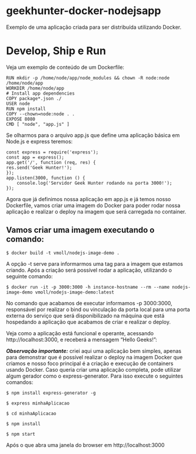 # geekhunter-docker-nodejsapp

Exemplo de uma aplicação criada para ser distribuída utilizando Docker.

# Develop, Ship e Run

Veja um exemplo de conteúdo de um Dockerfile:

```FROM node:10-alpine
RUN mkdir -p /home/node/app/node_modules && chown -R node:node /home/node/app
WORKDIR /home/node/app
# Install app dependencies
COPY package*.json ./
USER node
RUN npm install
COPY --chown=node:node . .
EXPOSE 8080
CMD [ "node", "app.js" ]
```

Se olharmos para o arquivo app.js que define uma aplicação básica em Node.js e express teremos:

```
const express = require('express');
const app = express();
app.get('/', function (req, res) {
res.send('Geek Hunter!');
});
app.listen(3000, function () {
	console.log('Servidor Geek Hunter rodando na porta 3000!');
}); 
```

Agora que já definimos nossa aplicação em app.js e já temos nosso Dockerfile, vamos criar uma imagem do Docker para poder rodar nossa aplicação e realizar o deploy na imagem que será carregada no container.


## Vamos criar uma imagem executando o comando:

```
$ docker build -t vmoll/nodejs-image-demo .
```

A opção -t serve para informarmos uma tag para a imagem que estamos criando.
Após a criação será possível rodar a aplicação, utilizando o seguinte comando:

```
$ docker run -it -p 3000:3000 -h instance-hostname --rm --name nodejs-image-demo vmoll/nodejs-image-demo:latest
```


No comando que acabamos de executar informamos -p 3000:3000, responsável por realizar o bind ou vinculação da porta local para uma porta externa do serviço que será disponibilizado na máquina que está hospedando a aplicação que acabamos de criar e realizar o deploy.

Veja como a aplicação está funcional e operante, acessando http://localhost:3000, e receberá a mensagem “Hello Geeks!”:

***Observação importante:*** criei aqui uma aplicação bem simples, apenas para demonstrar que é possível realizar o deploy na imagem Docker que criamos e nosso foco principal é a criação e execução de containers usando Docker. Caso queria criar uma aplicação completa, pode utilizar algum gerador como o express-generator. Para isso execute o seguintes comandos:

```
$ npm install express-generator -g
```

```
$ express minhaAplicacao
```

```
$ cd minhaAplicacao
```

```
$ npm install
```

```
$ npm start
```

Após o que abra uma janela do browser em http://localhost:3000

